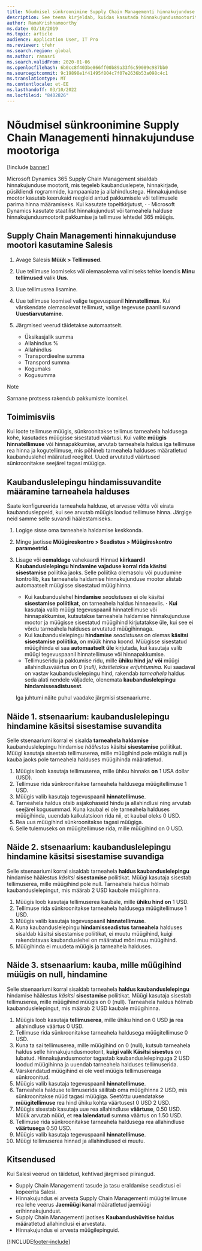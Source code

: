 ```yaml
---
title: Nõudmisel sünkroonimine Supply Chain Managementi hinnakujunduse mootoriga
description: See teema kirjeldab, kuidas kasutada hinnakujundusmootorit Microsoftis Dynamics 365 Supply Chain Management alates Microsoft Dynamics 365 müügist.
author: RamaKrishnamoorthy
ms.date: 03/10/2019
ms.topic: article
audience: Application User, IT Pro
ms.reviewer: tfehr
ms.search.region: global
ms.author: ramasri
ms.search.validFrom: 2020-01-06
ms.openlocfilehash: 6b0cc8f403be866ff00b89a33f6c59089c987bb0
ms.sourcegitcommit: 9c19898e1f41495f804c7f07e2636b53a098c4c1
ms.translationtype: MT
ms.contentlocale: et-EE
ms.lasthandoff: 03/10/2022
ms.locfileid: "8402826"
---
```

# <a name="sync-on-demand-with-the-supply-chain-management-pricing-engine"></a>Nõudmisel sünkroonimine Supply Chain Managementi hinnakujunduse mootoriga

[!include [banner](../../includes/banner.md)]

Microsoft Dynamics 365 Supply Chain Management sisaldab hinnakujunduse mootorit, mis tegeleb kaubanduslepete, hinnakirjade, püsikliendi rogrammide, kampaaniate ja allahindlustega. Hinnakujunduse mootor kasutab keerukaid reegleid antud pakkumisele või tellimusele parima hinna määramiseks. Kui kasutate topeltkirjutust, **·** **·** Microsoft Dynamics kasutate staatilist hinnakujundust või tarneahela halduse hinnakujundusmootorit pakkumise ja tellimuse lehtedel 365 müügis.

## <a name="use-the-pricing-engine-from-supply-chain-management-in-sales"></a>Supply Chain Managementi hinnakujunduse mootori kasutamine Salesis

1. Avage Salesis **Müük \> Tellimused**.
1. Uue tellimuse loomiseks või olemasolema valimiseks tehke loendis **Minu tellimused** valik **Uus**.
1. Uue tellimusrea lisamine.
1. Uue tellimuse loomisel valige tegevuspaanil **hinnatellimus**. Kui värskendate olemasolevat tellimust, valige tegevuse paanil suvand **Uuestiarvutamine**.
1. Järgmised veerud täidetakse automaatselt.

    - Üksikasjalik summa
    - Allahindlus %
    - Allahindlus
    - Transpordieelne summa
    - Transpord summa
    - Kogumaks
    - Kogusumma

> [!NOTE]
> Sarnane protsess rakendub pakkumiste loomisel.

## <a name="how-it-works"></a>Toimimisviis

Kui loote tellimuse müügis, sünkroonitakse tellimus tarneahela haldusega kohe, kasutades müügisse sisestatud väärtusi. Kui valite **müügis** **hinnatellimuse** või hinnapakkumise, arvutab tarneahela haldus iga tellimuse rea hinna ja kogutellimuse, mis põhineb tarneahela halduses määratletud kaubanduslehel määratud reeglitel. Uued arvutatud väärtused sünkroonitakse seejärel tagasi müügiga.

## <a name="set-trade-agreement-evaluation-options-in-supply-chain-management"></a>Kaubanduslelepingu hindamissuvandite määramine tarneahela halduses

Saate konfigureerida tarneahela halduse, et arvesse võtta või eirata kaubandusleppeid, kui see arvutab müügis loodud tellimuse hinna. Järgige neid samme selle suvandi häälestamiseks.

1. Logige sisse oma tarneahela haldamise keskkonda.
1. Minge jaotisse **Müügireskontro \> Seadistus \> Müügireskontro parameetrid**.
1. Lisage või **eemaldage** vahekaardi Hinnad **kiirkaardil** **Kaubanduslelepingu hindamine vajaduse korral rida käsitsi sisestamise** poliitika jaoks. Selle poliitika olemasolu või puudumine kontrollib, kas tarneahela haldamise hinnakujunduse mootor alistab automaatselt müügisse sisestatud müügihinna.

    - Kui kaubanduslehel **hindamise** *seadistuses* ei ole käsitsi **sisestamise poliitikat**, on tarneahela haldus hinnaeaviis. **·** **Kui** kasutaja valib müügi tegevuspaanil hinnatellimuse või hinnapakkumise, kutsutakse tarneahela haldamise hinnakujunduse mootor ja müügisse sisestatud müügihind kirjutatakse üle, kui see ei võrdu tarneahela halduses arvutatud müügihinnaga.
    - Kui kaubanduslelepingu **hindamise** *seadistuses* on olemas **käsitsi sisestamise poliitika**, on müük hinna koond. Müügisse sisestatud müügihinda ei saa **automaatselt** **üle** kirjutada, kui kasutaja valib müügi tegevuspaanil hinnatellimuse või hinnapakkumise.
    - Tellimuseridu ja pakkumise ridu, mille **ühiku hind ja/** **või** müügi allahindlusväärtus on 0 *(null), käsitletakse erijuhtumina.* Kui saadaval on vastav kaubanduslelepingu hind, rakendab *tarneahela* haldus seda alati nendele väljadele, olenemata **kaubanduslelepingu hindamisseadistusest**.

    Iga juhtumi näite puhul vaadake järgmisi stsenaariume.

## <a name="example-scenario-1-trade-agreement-evaluation-without-the-manual-entry-option"></a>Näide 1. stsenaarium: kaubanduslelepingu hindamine käsitsi sisestamise suvandita

Selle stsenaariumi korral ei sisalda **tarneahela haldamise** kaubanduslelepingu hindamise *häälestus* käsitsi **sisestamise** poliitikat. Müügi kasutaja sisestab tellimuserea, mille müügihind pole müügis null ja kauba jaoks pole tarneahela halduses müügihinda määratletud.

1. Müügis loob kasutaja tellimuserea, mille ühiku hinnaks **on** 1 USA dollar (USD).
1. Tellimuse rida sünkroonitakse tarneahela haldusega müügitellimuse 1 USD.
1. Müügis valib kasutaja tegevuspaanil **hinnatellimuse**.
1. Tarneahela haldus otsib asjakohaseid hindu ja allahindlusi ning arvutab seejärel kogusummad. Kuna kaubal ei ole tarneahela halduses müügihinda, uuendab kalkulatsioon rida nii, et kaubal oleks 0 USD.
1. Rea uus müügihind sünkroonitakse tagasi müügiga.
1. Selle tulemuseks on müügitellimuse rida, mille müügihind on 0 USD.

## <a name="example-scenario-2-trade-agreement-evaluation-with-the-manual-entry-option"></a>Näide 2. stsenaarium: kaubanduslelepingu hindamine käsitsi sisestamise suvandiga

Selle stsenaariumi korral sisaldab tarneahela **haldus kaubanduslelepingu** hindamise häälestus *käsitsi* **sisestamise** poliitikat. Müügi kasutaja sisestab tellimuserea, mille müügihind pole null. Tarneahela haldus hõlmab kaubanduslelepingut, mis määrab 2 USD kaubale müügihinna.

1. Müügis loob kasutaja tellimuserea kaubale, mille **ühiku hind on** 1 USD.
1. Tellimuse rida sünkroonitakse tarneahela haldusega müügitellimuse 1 USD.
1. Müügis valib kasutaja tegevuspaanil **hinnatellimuse**.
1. Kuna kaubanduslelepingu **hindamisseadistus** **tarneahela** halduses sisaldab käsitsi sisestamise poliitikat, ei muutu müügihind, kuigi rakendatavas kaubanduslehel on määratud mõni muu müügihind.
1. Müügihinda ei muudeta müügis ja tarneahela halduses.

## <a name="example-scenario-3-trade-agreement-evaluation-for-an-item-that-has-a-sales-price-of-zero-in-sales"></a>Näide 3. stsenaarium: kauba, mille müügihind müügis on null, hindamine

Selle stsenaariumi korral sisaldab tarneahela **haldus kaubanduslelepingu** hindamise häälestus *käsitsi* **sisestamise** poliitikat. Müügi kasutaja sisestab tellimuserea, mille müügihind müügis on 0 (null). Tarneahela haldus hõlmab kaubanduslelepingut, mis määrab 2 USD kaubale müügihinna.

1. Müügis loob kasutaja **tellimuserea**, mille ühiku hind on 0 USD **ja** rea allahindluse väärtus 0 USD.
1. Tellimuse rida sünkroonitakse tarneahela haldusega müügitellimuse 0 USD.
1. Kuna ta sai tellimuserea, mille müügihind on 0 (null), kutsub tarneahela haldus selle hinnakujundusmootorit, **kuigi valik Käsitsi sisestus** on lubatud. Hinnakujundusmootor tagastab kaubanduslelepinguga 2 USD loodud müügihinna ja uuendab tarneahela halduses tellimuserida.
1. Värskendatud müügihind ei ole veel müügis tellimusereaga sünkroonitud.
1. Müügis valib kasutaja tegevuspaanil **hinnatellimuse**.
1. Tarneahela halduse tellimuserida säilitab oma müügihinna 2 USD, mis sünkroonitakse nüüd tagasi müügiga. Seetõttu uuendatakse **müügitellimuse** rea hind ühiku kohta väärtusest 0 USD 2 USD.
1. Müügis sisestab kasutaja uue rea allahindluse **väärtuse**, 0.50 USD. Müük arvutab nüüd, et **rea laiendatud** summa väärtus on 1.50 USD.
1. Tellimuse rida sünkroonitakse tarneahela haldusega rea allahindluse **väärtusega** 0.50 USD.
1. Müügis valib kasutaja tegevuspaanil **hinnatellimuse**.
1. Müügi tellimuserea hinnad ja allahindlused ei muutu.

## <a name="limitations"></a>Kitsendused

Kui Salesi veerud on täidetud, kehtivad järgmised piirangud.

- Supply Chain Managementi tasude ja tasu eraldamise seadistusi ei kopeerita Salesi.
- Hinnakujundus ei arvesta Supply Chain Managementi müügitellimuse rea lehe veerus **Jaemüügi kanal** määratletud jaemüügi erihinnakujundust.
- Supply Chain Managementi jaotises **Kaubandushüvitise haldus** määratletud allahindlusi ei arvestata.
- Hinnakujundus ei arvesta müügilepinguid.

[!INCLUDE[footer-include](../../../../includes/footer-banner.md)]
